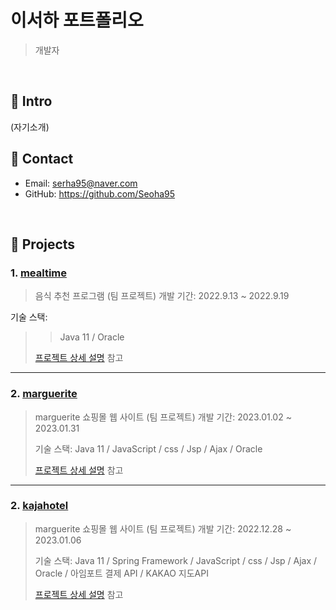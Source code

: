 # 이서하 포트폴리오
>개발자

</br>

## :pushpin: Intro
(자기소개)

## :pushpin: Contact
- Email: serha95@naver.com
- GitHub: https://github.com/Seoha95

</br>

## :pushpin: Projects
### 1. [mealtime]()
>음식 추천 프로그램 (팀 프로젝트)
>개발 기간: 2022.9.13 ~ 2022.9.19
>
기술 스택:
>>Java 11 / Oracle
>
>[프로젝트 상세 설명]() 참고

---

### 2. [marguerite]()
>marguerite 쇼핑몰 웹 사이트 (팀 프로젝트)
>개발 기간: 2023.01.02 ~ 2023.01.31
>
>기술 스택:
>Java 11 / JavaScript / css / Jsp / Ajax / Oracle
>
>[프로젝트 상세 설명]() 참고

---

### 2. [kajahotel]()
>marguerite 쇼핑몰 웹 사이트 (팀 프로젝트)
>개발 기간: 2022.12.28 ~ 2023.01.06
>
>기술 스택:
>Java 11 / Spring Framework / JavaScript / css / Jsp / Ajax / Oracle / 아임포트 결제 API / KAKAO 지도API
>
>[프로젝트 상세 설명]() 참고
